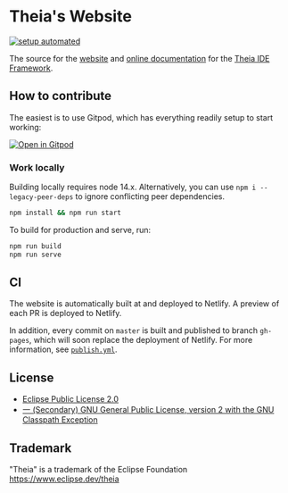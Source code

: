 # Theia's Website

[![setup automated](https://img.shields.io/badge/setup-automated-blue?logo=gitpod)](https://gitpod.io/from-referrer/)

The source for the [website](https://theia-ide.org) and [online documentation](https://theia-ide.org/docs/) for the [Theia IDE Framework](https://github.com/eclipse-theia/theia).

## How to contribute

The easiest is to use Gitpod, which has everything readily setup to start working:

[![Open in Gitpod](https://gitpod.io/button/open-in-gitpod.svg)](https://gitpod.io/#https://github.com/theia-ide/theia-website)

### Work locally

Building locally requires node 14.x. Alternatively, you can use `npm i --legacy-peer-deps` to ignore conflicting peer dependencies.

```bash
npm install && npm run start
```

To build for production and serve, run:

```bash
npm run build
npm run serve
```

## CI

The website is automatically built at and deployed to Netlify.
A preview of each PR is deployed to Netlify.

In addition, every commit on `master` is built and published to branch `gh-pages`, which will soon replace the deployment of Netlify.
For more information, see [`publish.yml`](.github/workflows/publish.yml).

## License

- [Eclipse Public License 2.0](LICENSE)
- [一 (Secondary) GNU General Public License, version 2 with the GNU Classpath Exception](LICENSE)

## Trademark

"Theia" is a trademark of the Eclipse Foundation
https://www.eclipse.dev/theia
